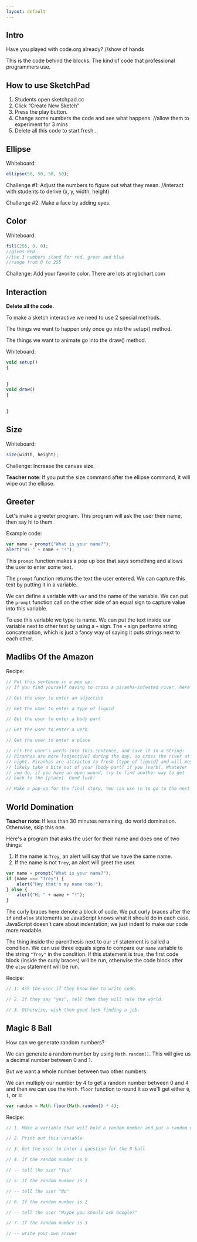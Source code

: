 ```yaml
---
layout: default
---
```


Intro
----
Have you played with code.org already?	//show of hands

This is the code behind the blocks. The kind of code that professional programmers use.

How to use SketchPad
----
1. Students open sketchpad.cc
2. Click “Create New Sketch”
3. Press the play button.
4. Change some numbers the code and see what happens. //allow them to experiment for 3  mins
5. Delete all this code to start fresh...

Ellipse
----
Whiteboard: 

```js
ellipse(50, 50, 50, 50);
```
Challenge #1: Adjust the numbers to figure out what they mean.	//interact with students to derive (x, y, width, height)

Challenge #2: Make a face by adding eyes.

Color
----
Whiteboard:

```js
fill(255, 0, 0);    
//gives RED
//the 3 numbers stand for red, green and blue
//range from 0 to 255
```
Challenge: Add your favorite color. There are lots at rgbchart.com

Interaction
----
**Delete all the code.**

To make a sketch interactive we need to use 2 special methods. 

The things we want to happen only once go into the setup() method.

The things we want to animate go into the draw() method.

Whiteboard:

```js
void setup()
{
    
    
}
void draw()
{
    
     
}
```


Size
----
Whiteboard:

```js
size(width, height);
```
Challenge: Increase the canvas size.

**Teacher note**: If you put the size command after the ellipse command, it will wipe out the ellipse.

Greeter
-------

Let's make a greeter program. This program will ask the user their name, then say hi to them.

Example code:

```js
var name = prompt("What is your name?");
alert("Hi " + name + "!");
```

This `prompt` function makes a pop up box that says something and allows the user to enter some text.

The `prompt` function returns the text the user entered.  We can capture this text by putting it in a variable.

We can define a variable with `var` and the name of the variable.  We can put the `prompt` function call on the other side of an equal sign to capture value into this variable.

To use this variable we type its name.  We can put the text inside our variable next to other text by using a `+` sign.  The `+` sign performs string concatenation, which is just a fancy way of saying it puts strings next to each other.


Madlibs Of the Amazon
---------------------

Recipe:

```js
// Put this sentence in a pop up:
// If you find yourself having to cross a piranha-infested river, here's how to do it...

// Get the user to enter an adjective

// Get the user to enter a type of liquid

// Get the user to enter a body part

// Get the user to enter a verb

// Get the user to enter a place

// Fit the user's words into this sentence, and save it in a String:
// Piranhas are more [adjective] during the day, so cross the river at
// night. Piranhas are attracted to fresh [type of liquid] and will most
// likely take a bite out of your [body part] if you [verb]. Whatever
// you do, if you have an open wound, try to find another way to get
// back to the [place]. Good luck!

// Make a pop-up for the final story. You can use \n to go to the next line.

```


World Domination
----------------

**Teacher note**: If less than 30 minutes remaining, do world domination. Otherwise, skip this one.

Here's a program that asks the user for their name and does one of two things:

1. If the name is `Trey`, an alert will say that we have the same name.
2. If the name is not `Trey`, an alert will greet the user.

```js
var name = prompt("What is your name?");
if (name === "Trey") {
    alert("Hey that's my name too!");
} else {
    alert("Hi " + name + "!");
}
```

The curly braces here denote a block of code.  We put curly braces after the `if` and `else` statements so JavaScript knows what it should do in each case.  JavaScript doesn't care about indentation; we just indent to make our code more readable.

The thing inside the parenthesis next to our `if` statement is called a condition. We can use three equals signs to compare our `name` variable to the string `"Trey"` in the condition.  If this statement is true, the first code block (inside the curly braces) will be run, otherwise the code block after the `else` statement will be run.

Recipe:

```js
// 1. Ask the user if they know how to write code.

// 2. If they say "yes", tell them they will rule the world.

// 3. Otherwise, wish them good luck finding a job.
```


Magic 8 Ball
------------

How can we generate random numbers?

We can generate a random number by using `Math.random()`.  This will give us a decimal number between 0 and 1.

But we want a whole number between two other numbers.

We can multiply our number by 4 to get a random number between 0 and 4 and then we can use the `Math.floor` function to round it so we'll get either `0`, `1`, or `3`:

```js
var random = Math.floor(Math.random() * 4);
```

Recipe:

```js
// 1. Make a variable that will hold a random number and put a random number into this variable using "Math.floor(Math.random() * 4);"

// 2. Print out this variable

// 3. Get the user to enter a question for the 8 ball

// 4. If the random number is 0

// -- tell the user "Yes"

// 5. If the random number is 1

// -- tell the user "No"

// 6. If the random number is 2

// -- tell the user "Maybe you should ask Google?"

// 7. If the random number is 3

// -- write your own answer
```
